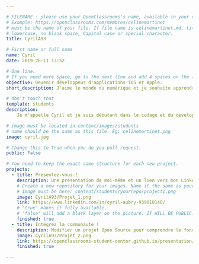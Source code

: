 ```yaml
---

# FILENAME : please use your OpenClassrooms's name, available in your url.
# Example: https://openclassrooms.com/membres/celinemartinet
# must be the name of your file. If file name is celinemartinet.md, title is celinemartinet.
# lowercase, no blank space, Capital case or special character.
title: CyrilA93

# First name or full name
name: Cyril
date: 2019-26-11 13:52

# One line.
# If you need more space, go to the next line and add 4 spaces on the left, as in 'description'.
objective: Devenir développeur d'applications iOS et Apple.
short_description: J'aime le monde du numérique et je souhaite apprendre à coder.

# don't touch that
template: students
description:
    Je m'appelle Cyril et je suis débutant dans le codage et du développement. Je suis avide d'apprendre de nouvelles compétences dans ce domaine, dont je souhaite faire mon métier. 

# image must be located in content/images/students
# name should be the same as this file. Eg: celinemartinet.png
image: cyril.jpg

# Change this to True when you do you pull request.
public: False

# You need to keep the exact same structure for each new project.
projects:
  - title: Présentez-vous !
    description: Une présentation de moi-même et un lien vers mon LinkedIn.
    # Create a new repository for your images. Name it the same as your nickname and profile picture.
    # Image must be here: content/students/yourrepo/project1.png
    image: CyrilA93/Projet_1.png
    link: https://www.linkedin.com/in/cyril-aubry-939018140/
    # 'true' makes it fully available.
    # 'false' will add a black layer on the picture. IT WILL BE PUBLIC!
    finished: true
  - title: Intégrez la communauté !
    description: Modifier un projet Open Source pour comprendre le fonctionnement de Git, de Github et des pull requests. 
    image: CyrilA93/Projet_2.png
    link: https://openclassrooms-student-center.github.io/presentation/students/ratus.html
    finished: true
  
---
```

